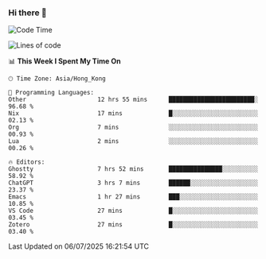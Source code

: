 ### Hi there 👋

<!--
**nicehiro/nicehiro** is a ✨ _special_ ✨ repository because its `README.md` (this file) appears on your GitHub profile.

Here are some ideas to get you started:

- 🔭 I’m currently working on ...
- 🌱 I’m currently learning ...
- 👯 I’m looking to collaborate on ...
- 🤔 I’m looking for help with ...
- 💬 Ask me about ...
- 📫 How to reach me: ...
- 😄 Pronouns: ...
- ⚡ Fun fact: ...
-->

<!--START_SECTION:waka-->
![Code Time](http://img.shields.io/badge/Code%20Time-773%20hrs-blue)

![Lines of code](https://img.shields.io/badge/From%20Hello%20World%20I%27ve%20Written-1.7%20million%20lines%20of%20code-blue)

📊 **This Week I Spent My Time On** 

```text
🕑︎ Time Zone: Asia/Hong_Kong

💬 Programming Languages: 
Other                    12 hrs 55 mins      ████████████████████████░   96.68 % 
Nix                      17 mins             █░░░░░░░░░░░░░░░░░░░░░░░░   02.13 % 
Org                      7 mins              ░░░░░░░░░░░░░░░░░░░░░░░░░   00.93 % 
Lua                      2 mins              ░░░░░░░░░░░░░░░░░░░░░░░░░   00.26 % 

🔥 Editors: 
Ghostty                  7 hrs 52 mins       ███████████████░░░░░░░░░░   58.92 % 
ChatGPT                  3 hrs 7 mins        ██████░░░░░░░░░░░░░░░░░░░   23.37 % 
Emacs                    1 hr 27 mins        ███░░░░░░░░░░░░░░░░░░░░░░   10.85 % 
VS Code                  27 mins             █░░░░░░░░░░░░░░░░░░░░░░░░   03.45 % 
Zotero                   27 mins             █░░░░░░░░░░░░░░░░░░░░░░░░   03.40 % 
```


 Last Updated on 06/07/2025 16:21:54 UTC
<!--END_SECTION:waka-->
